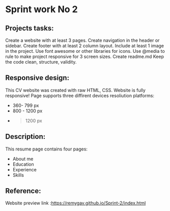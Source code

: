 # Sprint work No 2

## Projects tasks:

Create a website with at least 3 pages.
Create navigation in the header or sidebar.
Create footer with at least 2 column layout.
Include at least 1 image in the project.
Use font awesome or other libraries for icons.
Use @media to rule to make project responsive for 3 screen sizes.
Create readme.md
Keep the code clean, structure, validity.


## Responsive design:

This CV website was created with raw HTML, CSS. Website is fully responsive!
Page supports three diffirent devices resoliution platforms:
* 360- 799 px
* 800 - 1200 px
* >1200 px 


## Description:

This resume page contains four pages:
* About me
* Education
* Experience
* Skills

## Reference:

Website preview link :https://remygav.github.io/Sprint-2/index.html
